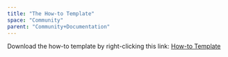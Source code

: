 ```yaml
---
title: "The How-to Template"
space: "Community"
parent: "Community+Documentation"
---
```


Download the how-to template by right-clicking this link: [How-to Template](https://raw.githubusercontent.com/mendix/docs/development/community/The%2BHow%2Bto%2BTemplate.md)

